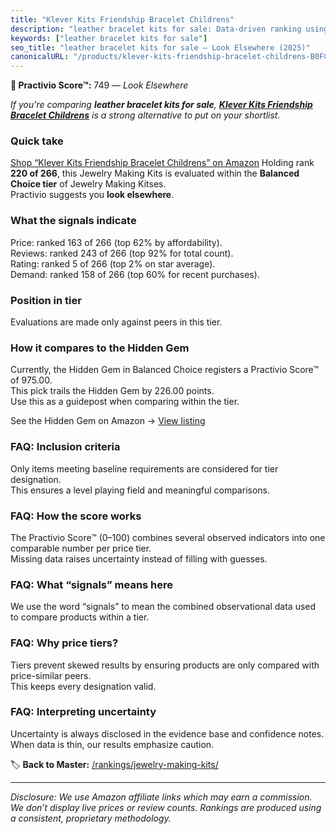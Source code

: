 ```yaml
---
title: "Klever Kits Friendship Bracelet Childrens"
description: "leather bracelet kits for sale: Data-driven ranking using the Practivio Score™. Positioned by quality, value, demand, findability, momentum."
keywords: ["leather bracelet kits for sale"]
seo_title: "leather bracelet kits for sale — Look Elsewhere (2025)"
canonicalURL: "/products/klever-kits-friendship-bracelet-childrens-B0FC6F7DCN/"
---
```


**🚫 Practivio Score™:** 749 — _Look Elsewhere_


*If you're comparing **leather bracelet kits for sale**, **[Klever Kits Friendship Bracelet Childrens](https://www.amazon.com/dp/B0FC6F7DCN?tag=practivio-20)** is a strong alternative to put on your shortlist.*
### Quick take
[Shop “Klever Kits Friendship Bracelet Childrens” on Amazon](https://www.amazon.com/dp/B0FC6F7DCN?tag=practivio-20)
Holding rank **220 of 266**, this Jewelry Making Kits is evaluated within the **Balanced Choice tier** of Jewelry Making Kitses.  
Practivio suggests you **look elsewhere**.

### What the signals indicate
Price: ranked 163 of 266 (top 62% by affordability).  
Reviews: ranked 243 of 266 (top 92% for total count).  
Rating: ranked 5 of 266 (top 2% on star average).  
Demand: ranked 158 of 266 (top 60% for recent purchases).

### Position in tier
Evaluations are made only against peers in this tier.

### How it compares to the Hidden Gem
Currently, the Hidden Gem in Balanced Choice registers a Practivio Score™ of 975.00.  
This pick trails the Hidden Gem by 226.00 points.  
Use this as a guidepost when comparing within the tier.  

See the Hidden Gem on Amazon → [View listing](https://www.amazon.com/dp/B07M6CDS77?tag=practivio-20)

### FAQ: Inclusion criteria
Only items meeting baseline requirements are considered for tier designation.  
This ensures a level playing field and meaningful comparisons.

### FAQ: How the score works
The Practivio Score™ (0–100) combines several observed indicators into one comparable number per price tier.  
Missing data raises uncertainty instead of filling with guesses.

### FAQ: What “signals” means here
We use the word “signals” to mean the combined observational data used to compare products within a tier.

### FAQ: Why price tiers?
Tiers prevent skewed results by ensuring products are only compared with price-similar peers.  
This keeps every designation valid.

### FAQ: Interpreting uncertainty
Uncertainty is always disclosed in the evidence base and confidence notes.  
When data is thin, our results emphasize caution.


🏷️ **Back to Master:** [/rankings/jewelry-making-kits/](/rankings/jewelry-making-kits/)

---
_Disclosure: We use Amazon affiliate links which may earn a commission. We don’t display live prices or review counts. Rankings are produced using a consistent, proprietary methodology._
